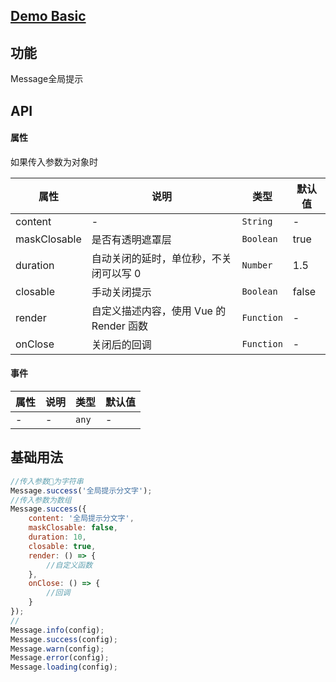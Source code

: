 ## [Demo Basic](https://wya-team.github.io/wya-vc/dist/web/__tpl__/basic.html)
## 功能
Message全局提示

## API

#### 属性
如果传入参数为对象时

属性 | 说明 | 类型 | 默认值
---|---|---|---
content | - | `String` | -
maskClosable | 是否有透明遮罩层 | `Boolean` | true
duration | 自动关闭的延时，单位秒，不关闭可以写 0 | `Number` | 1.5
closable | 手动关闭提示 | `Boolean` | false
render | 自定义描述内容，使用 Vue 的 Render 函数 | `Function` | -
onClose | 关闭后的回调 | `Function` | -


#### 事件

属性 | 说明 | 类型 | 默认值
---|---|---|---
- | - | `any` | -



## 基础用法

```js
//传入参数为字符串
Message.success('全局提示分文字');
//传入参数为数组
Message.success({
    content: '全局提示分文字',
    maskClosable: false,
    duration: 10,
    closable: true,
    render: () => {
        //自定义函数
    },
    onClose: () => {
        //回调
    }
});
//
Message.info(config);
Message.success(config);
Message.warn(config);
Message.error(config);
Message.loading(config);
```